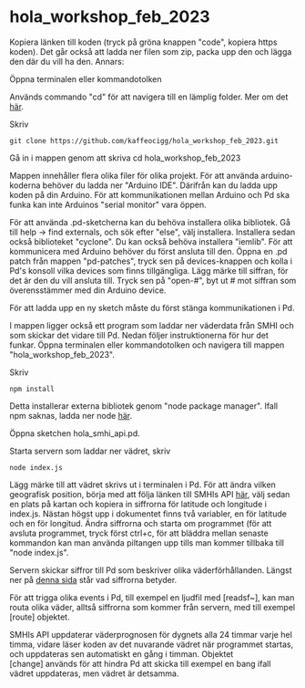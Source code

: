 # hola_workshop_feb_2023

Kopiera länken till koden (tryck på gröna knappen "code", kopiera https koden). Det går också att ladda ner filen som zip, packa upp den och lägga den där du vill ha den. Annars: 

Öppna terminalen eller kommandotolken

Används commando "cd" för att navigera till en lämplig folder. Mer om det [här](https://help.ubuntu.com/community/UsingTheTerminal).

Skriv 
```
git clone https://github.com/kaffeocigg/hola_workshop_feb_2023.git
```


Gå in i mappen genom att skriva cd hola_workshop_feb_2023

Mappen innehåller flera olika filer för olika projekt. För att använda arduino-koderna behöver du ladda ner "Arduino IDE". Därifrån kan du ladda upp koden på din Arduino. För att kommunikationen mellan Arduino och Pd ska funka kan inte Arduinos "serial monitor" vara öppen.

För att använda .pd-sketcherna kan du behöva installera olika bibliotek. Gå till help -> find externals, och sök efter "else", välj installera. Installera sedan också biblioteket "cyclone". Du kan också behöva installera "iemlib". För att kommunicera med Arduino behöver du först ansluta till den. Öppna en .pd patch från mappen "pd-patches", tryck sen på devices-knappen och kolla i Pd's konsoll vilka devices som finns tillgängliga. Lägg märke till siffran, för det är den du vill ansluta till. Tryck sen på "open-#", byt ut # mot siffran som överensstämmer med din Arduino device. 

För att ladda upp en ny sketch måste du först stänga kommunikationen i Pd. 




I mappen ligger också ett program som laddar ner väderdata från SMHI och som skickar det vidare till Pd. Nedan följer instruktionerna för hur det funkar. Öppna terminalen eller kommandotolken och navigera till mappen "hola_workshop_feb_2023". 


Skriv 
```
npm install
```

Detta installerar externa bibliotek genom "node package manager". Ifall npm saknas, ladda ner node [här](https://nodejs.org/en/download/).

Öppna sketchen hola_smhi_api.pd.

Starta servern som laddar ner vädret, skriv
```
node index.js
```

Lägg märke till att vädret skrivs ut i terminalen i Pd. För att ändra vilken geografisk position, börja med att följa länken till SMHIs API [här](https://opendata.smhi.se/apidocs/metfcst/demo_point.html), välj sedan en plats på kartan och kopiera in siffrorna för latitude och longitude i index.js. Nästan högst upp i dokumentet finns två variabler, en för latitude och en för longitud. Ändra siffrorna och starta om programmet (för att avsluta programmet, tryck först ctrl+c, för att bläddra mellan senaste kommandon kan man använda piltangen upp tills man kommer tillbaka till "node index.js".

Servern skickar siffror till Pd som beskriver olika väderförhållanden. Längst ner på [denna sida](https://opendata.smhi.se/apidocs/metfcst/parameters.html) står vad siffrorna betyder.

För att trigga olika events i Pd, till exempel en ljudfil med [readsf~], kan man routa olika väder, alltså siffrorna som kommer från servern, med till exempel [route] objektet.

SMHIs API uppdaterar väderprognosen för dygnets alla 24 timmar varje hel timma, vidare läser koden av det nuvarande vädret när programmet startas, och uppdateras sen automatiskt en gång i timman. Objektet [change] används för att hindra Pd att skicka till exempel en bang ifall vädret uppdateras, men vädret är detsamma.



